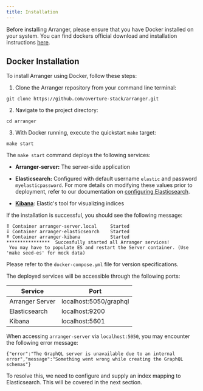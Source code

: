 ```yaml
---
title: Installation
---
```


Before installing Arranger, please ensure that you have Docker installed on your system. You can find dockers official download and installation instructions <a href="https://docs.docker.com/engine/install/" target="_blank" rel="noopener noreferrer">here</a>.

## Docker Installation

To install Arranger using Docker, follow these steps:

1. Clone the Arranger repository from your command line terminal:

```shell
git clone https://github.com/overture-stack/arranger.git
```

2. Navigate to the project directory:

```shell
cd arranger
```

3. With Docker running, execute the quickstart `make` target:

```shell
make start
```

The `make start` command deploys the following services:


  - **Arranger-server:** The server-side application

  - **Elasticsearch:** Configured with default username `elastic` and password `myelasticpassword`. For more details on modifying these values prior to deployment, refer to our documentation on <a href="/documentation/arranger/installation/authentication" target="_blank" rel="noopener noreferrer">configuring Elasticsearch</a>.

  - <a href="https://www.elastic.co/kibana" target="_blank" rel="noopener noreferrer">**Kibana**</a>: Elastic's tool for visualizing indices

If the installation is successful, you should see the following message:

```shell
⠿ Container arranger-server.local     Started               
⠿ Container arranger-elasticsearch    Started                              
⠿ Container arranger-kibana           Started                                                                
****************  Succesfully started all Arranger services! 
 You may have to populate ES and restart the Server container. (Use 'make seed-es' for mock data) 
```

Please refer to the `docker-compose.yml` file for version specifications.

The deployed services will be accessible through the following ports:

| Service | Port |
|--|--|
| Arranger Server | localhost:5050/graphql |
| Elasticsearch | localhost:9200 |
| Kibana | localhost:5601 |

When accessing `arranger-server` via `localhost:5050`, you may encounter the following error message:

```shell
{"error":"The GraphQL server is unavailable due to an internal error","message":"Something went wrong while creating the GraphQL schemas"}
```

To resolve this, we need to configure and supply an index mapping to Elasticsearch. This will be covered in the next section.
